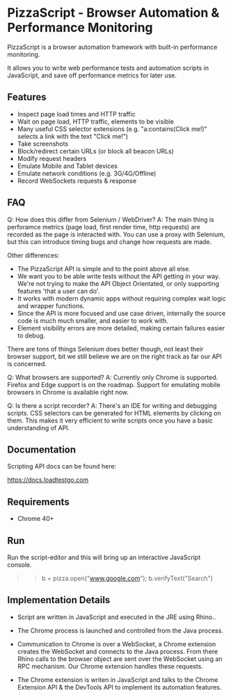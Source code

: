 # PizzaScript - Browser Automation & Performance Monitoring

PizzaScript is a browser automation framework with built-in performance monitoring.

It allows you to write web performance tests and automation scripts in JavaScript,
and save off performance metrics for later use.

## Features

- Inspect page load times and HTTP traffic
- Wait on page load, HTTP traffic, elements to be visible
- Many useful CSS selector extensions (e.g. "a:contains(Click me!)" selects a link with the text "Click me!")
- Take screenshots
- Block/redirect certain URLs (or block all beacon URLs)
- Modify request headers
- Emulate Mobile and Tablet devices
- Emulate network conditions (e.g. 3G/4G/Offline)
- Record WebSockets requests & response

## FAQ

Q: How does this differ from Selenium / WebDriver?
A: The main thing is perforamce metrics (page load, first render time, http requests)
are recorded as the page is interacted with.  You can use a proxy with Selenium, but this
can introduce timing bugs and change how requests are made.

Other differences:

- The PizzaScript API is simple and to the point above all else.
- We want you to be able write tests without the API getting in your way.  We're not
  trying to make the API Object Orientated, or only supporting features 'that a user
  can do'.
- It works with modern dynamic apps without requiring complex wait logic and wrapper
  functions.
- Since the API is more focused and use case driven, internally the source code is much
  much smaller, and easier to work with.
- Element visibility errors are more detailed, making certain failures easier to debug.

There are tons of things Selenium does better though, not least their browser support,
bit we still believe we are on the right track as far our API is concerned.

Q: What browsers are supported?
A: Currently only Chrome is supported.  Firefox and Edge support is on the roadmap.
Support for emulating mobile browsers in Chrome is available right now.

Q: Is there a script recorder?
A: There's an IDE for writing and debugging scripts. CSS selectors can be generated
for HTML elements by clicking on them.  This makes it very efficient to write scripts
once you have a basic understanding of API.

## Documentation

Scripting API docs can be found here:

  https://docs.loadtestgo.com

## Requirements

+ Chrome 40+

## Run

Run the script-editor and this will bring up an interactive JavaScript console.

  >> b = pizza.open("www.google.com");
  >> b.verifyText("Search")

## Implementation Details

- Script are written in JavaScript and executed in the JRE using Rhino..

- The Chrome process is launched and controlled from the Java process.

- Communication to Chrome is over a WebSocket, a Chrome extension creates the WebSocket and connects to
  the Java process.  From there Rhino calls to the browser object are sent over the WebSocket using
  an RPC mechanism.  Our Chrome extension handles these requests.

- The Chrome extension is writen in JavaScript and talks to the Chrome Extension API & the DevTools API to implement its automation features.
